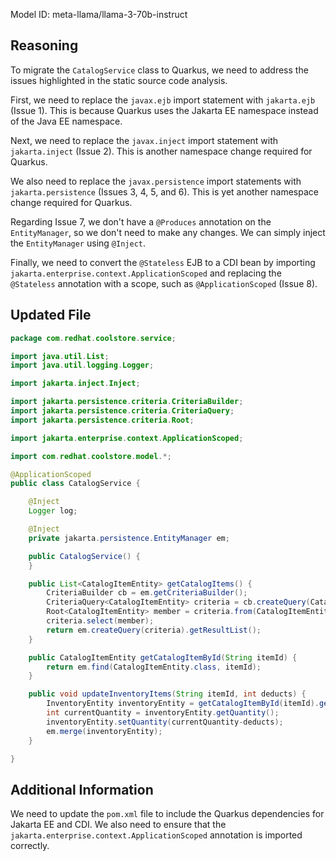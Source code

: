 Model ID: meta-llama/llama-3-70b-instruct
## Reasoning

To migrate the `CatalogService` class to Quarkus, we need to address the issues highlighted in the static source code analysis.

First, we need to replace the `javax.ejb` import statement with `jakarta.ejb` (Issue 1). This is because Quarkus uses the Jakarta EE namespace instead of the Java EE namespace.

Next, we need to replace the `javax.inject` import statement with `jakarta.inject` (Issue 2). This is another namespace change required for Quarkus.

We also need to replace the `javax.persistence` import statements with `jakarta.persistence` (Issues 3, 4, 5, and 6). This is yet another namespace change required for Quarkus.

Regarding Issue 7, we don't have a `@Produces` annotation on the `EntityManager`, so we don't need to make any changes. We can simply inject the `EntityManager` using `@Inject`.

Finally, we need to convert the `@Stateless` EJB to a CDI bean by importing `jakarta.enterprise.context.ApplicationScoped` and replacing the `@Stateless` annotation with a scope, such as `@ApplicationScoped` (Issue 8).

## Updated File

```java
package com.redhat.coolstore.service;

import java.util.List;
import java.util.logging.Logger;

import jakarta.inject.Inject;

import jakarta.persistence.criteria.CriteriaBuilder;
import jakarta.persistence.criteria.CriteriaQuery;
import jakarta.persistence.criteria.Root;

import jakarta.enterprise.context.ApplicationScoped;

import com.redhat.coolstore.model.*;

@ApplicationScoped
public class CatalogService {

    @Inject
    Logger log;

    @Inject
    private jakarta.persistence.EntityManager em;

    public CatalogService() {
    }

    public List<CatalogItemEntity> getCatalogItems() {
        CriteriaBuilder cb = em.getCriteriaBuilder();
        CriteriaQuery<CatalogItemEntity> criteria = cb.createQuery(CatalogItemEntity.class);
        Root<CatalogItemEntity> member = criteria.from(CatalogItemEntity.class);
        criteria.select(member);
        return em.createQuery(criteria).getResultList();
    }

    public CatalogItemEntity getCatalogItemById(String itemId) {
        return em.find(CatalogItemEntity.class, itemId);
    }

    public void updateInventoryItems(String itemId, int deducts) {
        InventoryEntity inventoryEntity = getCatalogItemById(itemId).getInventory();
        int currentQuantity = inventoryEntity.getQuantity();
        inventoryEntity.setQuantity(currentQuantity-deducts);
        em.merge(inventoryEntity);
    }

}
```

## Additional Information

We need to update the `pom.xml` file to include the Quarkus dependencies for Jakarta EE and CDI. We also need to ensure that the `jakarta.enterprise.context.ApplicationScoped` annotation is imported correctly.
